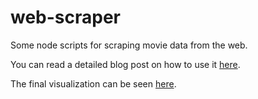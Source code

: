 web-scraper
===========

Some node scripts for scraping movie data from the web.

You can read a detailed blog post on how to use it <a href="http://www.delimited.io/blog/2014/1/10/scraping-movie-data-from-the-web-in-nodejs">here</a>.

The final visualization can be seen <a href="http://projects.delimited.io/films/">here</a>.
